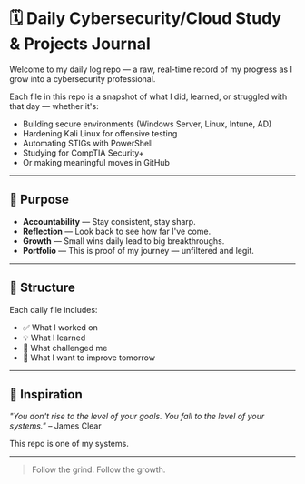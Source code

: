 # 🗓️ Daily Cybersecurity/Cloud Study & Projects Journal

Welcome to my daily log repo — a raw, real-time record of my progress as I grow into a cybersecurity professional.

Each file in this repo is a snapshot of what I did, learned, or struggled with that day — whether it's:
- Building secure environments (Windows Server, Linux, Intune, AD)
- Hardening Kali Linux for offensive testing
- Automating STIGs with PowerShell
- Studying for CompTIA Security+
- Or making meaningful moves in GitHub

---

## 🎯 Purpose

- **Accountability** — Stay consistent, stay sharp.
- **Reflection** — Look back to see how far I've come.
- **Growth** — Small wins daily lead to big breakthroughs.
- **Portfolio** — This is proof of my journey — unfiltered and legit.

---

## 📂 Structure

Each daily file includes:

- ✅ What I worked on
- 💡 What I learned
- 🧠 What challenged me
- 🔄 What I want to improve tomorrow

---

## 🧠 Inspiration

_"You don't rise to the level of your goals. You fall to the level of your systems."_ – James Clear

This repo is one of my systems.

---

> Follow the grind. Follow the growth.
